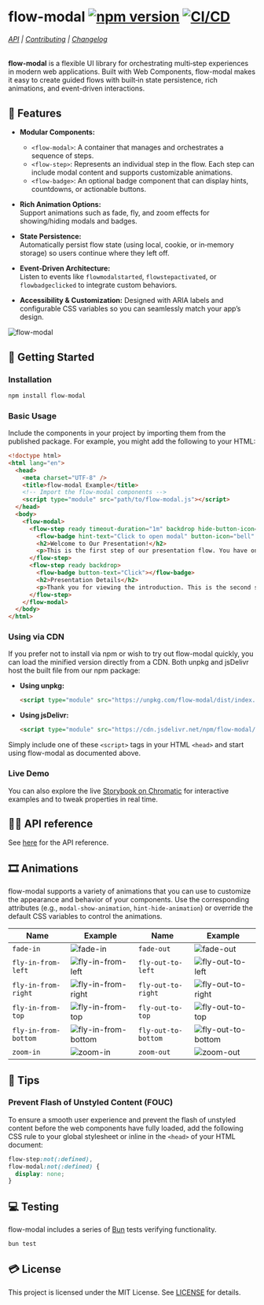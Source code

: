 # flow-modal [![npm version](https://badge.fury.io/js/flow-modal.svg)](https://badge.fury.io/js/flow-modal) [![CI/CD](https://github.com/yujiosaka/flow-modal/actions/workflows/ci_cd.yml/badge.svg)](https://github.com/yujiosaka/flow-modal/actions/workflows/ci_cd.yml)

###### [API](https://github.com/yujiosaka/flow-modal/blob/main/docs/API.md) | [Contributing](https://github.com/yujiosaka/flow-modal/blob/main/docs/CONTRIBUTING.md) | [Changelog](https://github.com/yujiosaka/flow-modal/blob/main/docs/CHANGELOG.md)

**flow-modal** is a flexible UI library for orchestrating multi‐step experiences in modern web applications. Built with Web Components, flow-modal makes it easy to create guided flows with built‐in state persistence, rich animations, and event-driven interactions.

## 🌟 Features

- **Modular Components:**
  - `<flow-modal>`: A container that manages and orchestrates a sequence of steps.
  - `<flow-step>`: Represents an individual step in the flow. Each step can include modal content and supports customizable animations.
  - `<flow-badge>`: An optional badge component that can display hints, countdowns, or actionable buttons.
- **Rich Animation Options:**  
  Support animations such as fade, fly, and zoom effects for showing/hiding modals and badges.

- **State Persistence:**  
  Automatically persist flow state (using local, cookie, or in‑memory storage) so users continue where they left off.

- **Event‑Driven Architecture:**  
  Listen to events like `flowmodalstarted`, `flowstepactivated`, or `flowbadgeclicked` to integrate custom behaviors.

- **Accessibility & Customization:**
  Designed with ARIA labels and configurable CSS variables so you can seamlessly match your app’s design.

![flow-modal](https://github.com/user-attachments/assets/4148bb11-96fb-4077-b446-9b5b0eff1478)

## 🚀 Getting Started

### Installation

```bash
npm install flow-modal
```

### Basic Usage

Include the components in your project by importing them from the published package. For example, you might add the following to your HTML:

```html
<!doctype html>
<html lang="en">
  <head>
    <meta charset="UTF-8" />
    <title>flow-modal Example</title>
    <!-- Import the flow-modal components -->
    <script type="module" src="path/to/flow-modal.js"></script>
  </head>
  <body>
    <flow-modal>
      <flow-step ready timeout-duration="1m" backdrop hide-button-icon="close">
        <flow-badge hint-text="Click to open modal" button-icon="bell" button-count-down-format="mm:ss"></flow-badge>
        <h2>Welcome to Our Presentation!</h2>
        <p>This is the first step of our presentation flow. You have one minute to review this announcement.</p>
      </flow-step>
      <flow-step ready backdrop>
        <flow-badge button-text="Click"></flow-badge>
        <h2>Presentation Details</h2>
        <p>Thank you for viewing the introduction. This is the second step of the presentation.</p>
      </flow-step>
    </flow-modal>
  </body>
</html>
```

### Using via CDN

If you prefer not to install via npm or wish to try out flow-modal quickly, you can load the minified version directly from a CDN. Both unpkg and jsDelivr host the built file from our npm package:

- **Using unpkg:**

  ```html
  <script type="module" src="https://unpkg.com/flow-modal/dist/index.js"></script>
  ```

- **Using jsDelivr:**

  ```html
  <script type="module" src="https://cdn.jsdelivr.net/npm/flow-modal/dist/index.js"></script>
  ```

Simply include one of these `<script>` tags in your HTML `<head>` and start using flow-modal as documented above.

### Live Demo

You can also explore the live [Storybook on Chromatic](https://main--67987fa0e37e8d240be96359.chromatic.com/) for interactive examples and to tweak properties in real time.

## 🧑‍💻️ API reference

See [here](https://github.com/yujiosaka/flow-modal/blob/main/docs/API.md) for the API reference.

## 🎞 Animations

flow-modal supports a variety of animations that you can use to customize the appearance and behavior of your components. Use the corresponding attributes (e.g., `modal-show-animation`, `hint-hide-animation`) or override the default CSS variables to control the animations.

| Name                 | Example                                                                                                | Name                | Example                                                                                               |
| -------------------- | ------------------------------------------------------------------------------------------------------ | ------------------- | ----------------------------------------------------------------------------------------------------- |
| `fade-in`            | ![fade-in](https://github.com/user-attachments/assets/f7de3bbe-72e9-4fc6-829d-4178132995b9)            | `fade-out`          | ![fade-out](https://github.com/user-attachments/assets/4c198ddd-ba83-4152-8d40-3d37c738cdb8)          |
| `fly-in-from-left`   | ![fly-in-from-left](https://github.com/user-attachments/assets/1bba4be2-61f3-460d-8137-d3a9509ed635)   | `fly-out-to-left`   | ![fly-out-to-left](https://github.com/user-attachments/assets/61807ba3-571d-4b61-a965-f1fa79816ffb)   |
| `fly-in-from-right`  | ![fly-in-from-right](https://github.com/user-attachments/assets/2aa44b23-23c6-478b-bae4-377aaddab2db)  | `fly-out-to-right`  | ![fly-out-to-right](https://github.com/user-attachments/assets/23e7b733-37a8-44e7-a211-fbc77e6150ac)  |
| `fly-in-from-top`    | ![fly-in-from-top](https://github.com/user-attachments/assets/adc2cba0-4895-4619-a9a3-65ad48d18c87)    | `fly-out-to-top`    | ![fly-out-to-top](https://github.com/user-attachments/assets/b0b2098d-fad2-445d-b81b-cd92260b4c46)    |
| `fly-in-from-bottom` | ![fly-in-from-bottom](https://github.com/user-attachments/assets/fe1ab851-71d8-4dfa-8caa-66358c97e908) | `fly-out-to-bottom` | ![fly-out-to-bottom](https://github.com/user-attachments/assets/789f5f6b-07f4-4a4d-8bd1-6cfcb4bac25c) |
| `zoom-in`            | ![zoom-in](https://github.com/user-attachments/assets/4049f6b0-f747-43de-a5f4-608aabb299c2)            | `zoom-out`          | ![zoom-out](https://github.com/user-attachments/assets/52359aca-0ca7-4cf4-af5a-bafa9592c871)          |

## 🐞 Tips

### Prevent Flash of Unstyled Content (FOUC)

To ensure a smooth user experience and prevent the flash of unstyled content before the web components have fully loaded, add the following CSS rule to your global stylesheet or inline in the `<head>` of your HTML document:

```css
flow-step:not(:defined),
flow-modal:not(:defined) {
  display: none;
}
```

## 💻 Testing

flow-modal includes a series of [Bun](https://bun.sh/) tests verifying functionality.

```bash
bun test
```

## 💳 License

This project is licensed under the MIT License. See [LICENSE](https://github.com/yujiosaka/flow-modal/blob/main/LICENSE) for details.
